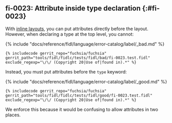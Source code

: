 ## fi-0023: Attribute inside type declaration {:#fi-0023}

With [inline layouts](/docs/reference/fidl/language/language.md#inline-layouts),
you can put attributes directly before the layout. However, when declaring a
type at the top level, you cannot:

{% include "docs/reference/fidl/language/error-catalog/label/_bad.md" %}

```fidl
{% includecode gerrit_repo="fuchsia/fuchsia" gerrit_path="tools/fidl/fidlc/tests/fidl/bad/fi-0023.test.fidl" exclude_regexp="\/\/ (Copyright 20|Use of|found in).*" %}
```

Instead, you must put attributes before the `type` keyword:

{% include "docs/reference/fidl/language/error-catalog/label/_good.md" %}

```fidl
{% includecode gerrit_repo="fuchsia/fuchsia" gerrit_path="tools/fidl/fidlc/tests/fidl/good/fi-0023.test.fidl" exclude_regexp="\/\/ (Copyright 20|Use of|found in).*" %}
```

We enforce this because it would be confusing to allow attributes in two places.
